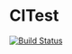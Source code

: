 # CITest
[![Build Status](https://travis-ci.com/huangmoxianganquan/CITest.svg?token=7HqWBG9jaThKzs54kAVh&branch=master)](https://travis-ci.com/huangmoxianganquan/CITest)
